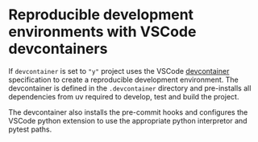 # Reproducible development environments with VSCode devcontainers

If `devcontainer` is set to `"y"` project uses the VSCode [devcontainer](https://code.visualstudio.com/docs/devcontainers/containers)
specification to create a reproducible development environment. The devcontainer
is defined in the `.devcontainer` directory and pre-installs all dependencies
from uv required to develop, test and build the project.

The devcontainer also installs the pre-commit hooks and configures the VSCode python
extension to use the appropriate python interpretor and pytest paths.
